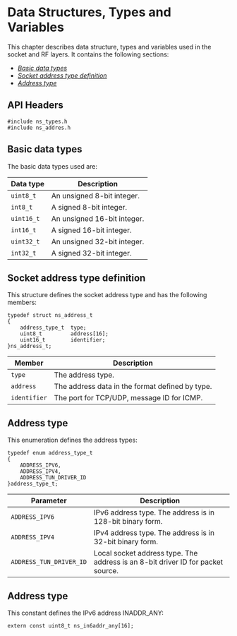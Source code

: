 Data Structures, Types and Variables
====================================
This chapter describes data structure, types and variables used in the socket and RF layers. It contains the following sections:

- [_Basic data types_](#basic-data-types)
- [_Socket address type definition_](#socket-address-type-definition)
- [_Address type_](#address-type)

## API Headers

```
#include ns_types.h
#include ns_addres.h
```

## Basic data types

The basic data types used are:

Data type|Description
---------|-----------
`uint8_t`|An unsigned 8-bit integer.
`int8_t`|A signed 8-bit integer.
`uint16_t`|An unsigned 16-bit integer.
`int16_t`|A signed 16-bit integer.
`uint32_t`|An unsigned 32-bit integer.
`int32_t`|A signed 32-bit integer.

## Socket address type definition

This structure defines the socket address type and has the following members:

```
typedef struct ns_address_t
{
    address_type_t	type;
    uint8_t			address[16];
    uint16_t		identifier;
}ns_address_t;
```

Member|Description
------|-----------
`type`|The address type.
`address`|The address data in the format defined by type.
`identifier`|The port for TCP/UDP, message ID for ICMP.
</dl>

## Address type

This enumeration defines the address types:

```
typedef enum address_type_t
{
	ADDRESS_IPV6,
	ADDRESS_IPV4,
	ADDRESS_TUN_DRIVER_ID
}address_type_t;
```

Parameter|Description
---------|-----------
`ADDRESS_IPV6`|IPv6 address type. The address is in 128-bit binary form.
`ADDRESS_IPV4`|IPv4 address type. The address is in 32-bit binary form.
`ADDRESS_TUN_DRIVER_ID`|Local socket address type. The address is an 8-bit driver ID for packet source.

## Address type

This constant defines the IPv6 address INADDR_ANY:

```
extern const uint8_t ns_in6addr_any[16];
```

